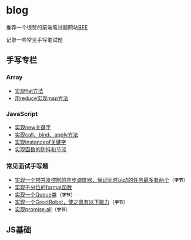 # blog

推荐一个很赞的前端笔试题网站[BFE](https://bigfrontend.dev/zh/problem)

记录一些常见手写笔试题
## 手写专栏
### Array

- [实现flat方法](https://github.com/senfish/blog/issues/6)
- [用reduce实现map方法](https://github.com/senfish/blog/issues/7)

### JavaScript

- [实现new关键字](https://github.com/senfish/blog/issues/1)
- [实现call、bind、apply方法](https://github.com/senfish/blog/issues/5)
- [实现instanceof关键字](https://github.com/senfish/blog/issues/2)
- [实现函数的防抖和节流](https://github.com/senfish/blog/issues/3)
### 常见面试手写题
- [实现一个带并发控制的异步调度器，保证同时运动的任务最多有两个](https://github.com/senfish/blog/issues/8)（**`字节`**）
- [实现千分位的format函数](https://github.com/senfish/blog/issues/4)
- [实现一个Queue类](https://github.com/senfish/blog/issues/9)（**`字节`**）
- [实现一个GreetRobot，使之具有以下能力](https://github.com/senfish/blog/issues/10)（**`字节`**）
- [实现promise.all](https://github.com/senfish/blog/issues/11)（**`字节`**）
## JS基础
